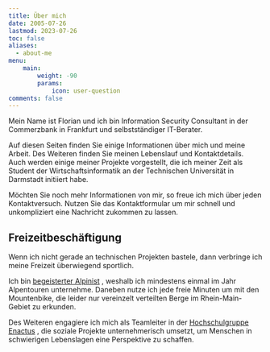 ```yaml
---
title: Über mich
date: 2005-07-26
lastmod: 2023-07-26
toc: false
aliases:
  - about-me
menu:
    main: 
        weight: -90
        params:
            icon: user-question
comments: false
---
```


Mein Name ist Florian und ich bin Information Security Consultant in der Commerzbank in Frankfurt und selbstständiger IT-Berater.

Auf diesen Seiten finden Sie einige Informationen über mich und meine Arbeit. Des Weiteren finden Sie meinen Lebenslauf und Kontaktdetails. Auch werden einige meiner Projekte vorgestellt, die ich meiner Zeit als Student der Wirtschaftsinformatik an der Technischen Universität in Darmstadt initiiert habe.

Möchten Sie noch mehr Informationen von mir, so freue ich mich über jeden Kontaktversuch. Nutzen Sie das Kontaktformular um mir schnell und unkompliziert eine Nachricht zukommen zu lassen.

## Freizeitbeschäftigung

Wenn ich nicht gerade an technischen Projekten bastele, dann verbringe ich meine Freizeit überwiegend sportlich.

Ich bin [begeisterter Alpinist](http://alpenverein-darmstadt.de/ausbildung-touren/wanderungen/) , weshalb ich mindestens einmal im Jahr Alpentouren unternehme. Daneben nutze ich jede freie Minuten um mit den Mountenbike, die leider nur vereinzelt verteilten Berge im Rhein-Main-Gebiet zu erkunden.

Des Weiteren engagiere ich mich als Teamleiter in der [Hochschulgruppe Enactus](../p/enactus) , die soziale Projekte unternehmerisch umsetzt, um Menschen in schwierigen Lebenslagen eine Perspektive zu schaffen.